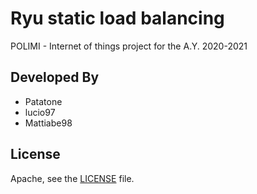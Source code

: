 # Ryu static load balancing

POLIMI - Internet of things project for the A.Y. 2020-2021

## Developed By

* Patatone
* lucio97
* Mattiabe98

## License

Apache, see the [LICENSE](LICENSE) file.
